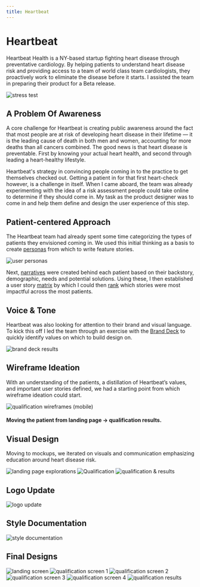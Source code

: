```yaml
---
title: Heartbeat
---
```


# Heartbeat

Heartbeat Health is a NY-based startup fighting heart disease through preventative cardiology. By helping patients to understand heart disease risk and providing access to a team of world class team cardiologists, they proactively work to eliminate the disease before it starts. I assisted the team in preparing their product for a Beta release.

<img src="{{ site.url }}/images/heartbeat/stress-test.jpg" alt="stress test">

## A Problem Of Awareness

A core challenge for Heartbeat is creating public awareness around the fact that most people are at risk of developing heart disease in their lifetime — it is the leading cause of death in both men and women, accounting for more deaths than all cancers combined. The good news is that heart disease is preventable. First by knowing your actual heart health, and second through leading a heart-healthy lifestyle.

Heartbeat's strategy in convincing people coming in to the practice to get themselves checked out. Getting a patient in for that first heart-check however, is a challenge in itself. When I came aboard, the team was already experimenting with the idea of a risk assessment people could take online to determine if they should come in. My task as the product designer was to come in and help them define and design the user experience of this step.

## Patient-centered Approach

The Heartbeat team had already spent some time categorizing the types of patients they envisioned coming in. We used this initial thinking as a basis to create <a href="https://drive.google.com/drive/folders/1Ve634HA9V070lLvJ198nwLZqZvVMeyeI?usp=sharing" target="_blank">personas</a> from which to write feature stories.

<img src="{{ site.url }}/images/heartbeat/user-personas-overview.jpg" alt="user personas">

Next, <a href="https://drive.google.com/open?id=1Ve634HA9V070lLvJ198nwLZqZvVMeyeI" target="_blank">narratives</a> were created behind each patient based on their backstory, demographic, needs and potential solutions. Using these, I then established a user story <a href="https://docs.google.com/spreadsheets/d/15tHqNh0g0SuM7EV_haE-IGjNOURVD5s3kRXGKKvDck4/edit?usp=sharing">matrix</a> by which I could then <a href="https://docs.google.com/document/d/1eZWSZU4mbpAtjBvEQlw68SSQ7914zowhIZL20dYBntg/edit?usp=sharing">rank</a> which stories were most impactful across the most patients.

## Voice & Tone

Heartbeat was also looking for attention to their brand and visual language. To kick this off I led the team through an exercise with the <a href="https://branding.cards/" target="_blank">Brand Deck</a> to quickly identify values on which to build design on.

<img src="{{ site.url }}/images/heartbeat/brand-deck-results.jpg" alt="brand deck results">

## Wireframe Ideation

With an understanding of the patients, a distillation of Heartbeat’s values, and important user stories defined, we had a starting point from which wireframe ideation could start.

<img src="{{ site.url }}/images/heartbeat/QUAL-v2.1-(mobile).jpg" alt="qualification wireframes (mobile)">

#### Moving the patient from landing page → qualification results.

## Visual Design

Moving to mockups, we iterated on visuals and communication emphasizing education around heart disease risk.

<img src="{{ site.url }}/images/heartbeat/landing-page-explorations.jpg" alt="landing page explorations">
<img src="{{ site.url }}/images/heartbeat/qual.jpg" alt="Qualification">
<img src="{{ site.url }}/images/heartbeat/qual+results.jpg" alt="qualification & results">

## Logo Update

<img src="{{ site.url }}/images/heartbeat/logo-update.jpg" alt="logo update">

## Style Documentation

<img src="{{ site.url }}/images/heartbeat/style+guide.jpg" alt="style documentation">

## Final Designs

<img src="{{ site.url }}/images/heartbeat/landing.gif" alt="landing screen">

<img src="{{ site.url }}/images/heartbeat/qual-1.gif" alt="qualification screen 1">

<img src="{{ site.url }}/images/heartbeat/qual-2.gif" alt="qualification screen 2">

<img src="{{ site.url }}/images/heartbeat/qual-3.png" alt="qualification screen 3">

<img src="{{ site.url }}/images/heartbeat/qual-4.png" alt="qualification screen 4">

<img src="{{ site.url }}/images/heartbeat/qual-results.png" alt="qualification results">

